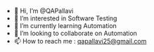 - 👋 Hi, I’m @QAPallavi
- 👀 I’m interested in Software Testing
- 🌱 I’m currently learning Automation
- 💞️ I’m looking to collaborate on Automation
- 📫 How to reach me : qapallavi25@gmail.com

<!---
QAPallavi/QAPallavi is a ✨ special ✨ repository because its `README.md` (this file) appears on your GitHub profile.
You can click the Preview link to take a look at your changes.
--->
